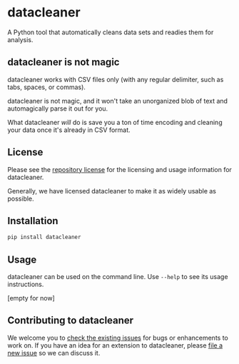 # datacleaner

A Python tool that automatically cleans data sets and readies them for analysis.

## datacleaner is not magic

datacleaner works with CSV files only (with any regular delimiter, such as tabs, spaces, or commas).

datacleaner is not magic, and it won't take an unorganized blob of text and automagically parse it out for you.

What datacleaner *will* do is save you a ton of time encoding and cleaning your data once it's already in CSV format.

## License

Please see the [repository license](https://github.com/rhiever/datacleaner/blob/master/LICENSE) for the licensing and usage information for datacleaner.

Generally, we have licensed datacleaner to make it as widely usable as possible.

## Installation

```bash
pip install datacleaner
```

## Usage

datacleaner can be used on the command line. Use `--help` to see its usage instructions.

[empty for now]

## Contributing to datacleaner

We welcome you to [check the existing issues](https://github.com/rhiever/datacleaner/issues/) for bugs or enhancements to work on. If you have an idea for an extension to datacleaner, please [file a new issue](https://github.com/rhiever/datacleaner/issues/new) so we can discuss it.
